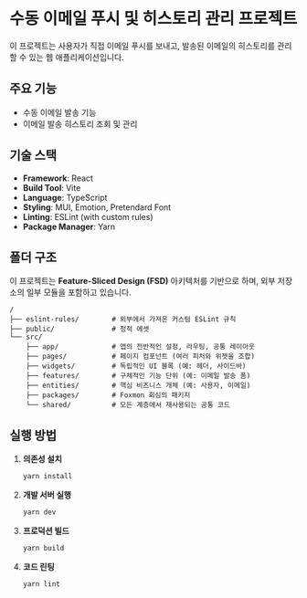 # 수동 이메일 푸시 및 히스토리 관리 프로젝트

이 프로젝트는 사용자가 직접 이메일 푸시를 보내고, 발송된 이메일의 히스토리를 관리할 수 있는 웹 애플리케이션입니다.

## 주요 기능

- 수동 이메일 발송 기능
- 이메일 발송 히스토리 조회 및 관리

## 기술 스택

- **Framework**: React
- **Build Tool**: Vite
- **Language**: TypeScript
- **Styling**: MUI, Emotion, Pretendard Font
- **Linting**: ESLint (with custom rules)
- **Package Manager**: Yarn

## 폴더 구조

이 프로젝트는 **Feature-Sliced Design (FSD)** 아키텍처를 기반으로 하며, 외부 저장소의 일부 모듈을 포함하고 있습니다.

```
/
├── eslint-rules/        # 외부에서 가져온 커스텀 ESLint 규칙
├── public/              # 정적 에셋
└── src/
    ├── app/             # 앱의 전반적인 설정, 라우팅, 공통 레이아웃
    ├── pages/           # 페이지 컴포넌트 (여러 피처와 위젯을 조합)
    ├── widgets/         # 독립적인 UI 블록 (예: 헤더, 사이드바)
    ├── features/        # 구체적인 기능 단위 (예: 이메일 발송 폼)
    ├── entities/        # 핵심 비즈니스 개체 (예: 사용자, 이메일)
    ├── packages/        # Foxmon 회심의 패키지
    └── shared/          # 모든 계층에서 재사용되는 공통 코드
```

## 실행 방법

1.  **의존성 설치**

    ```bash
    yarn install
    ```

2.  **개발 서버 실행**

    ```bash
    yarn dev
    ```

3.  **프로덕션 빌드**

    ```bash
    yarn build
    ```

4.  **코드 린팅**
    ```bash
    yarn lint
    ```

